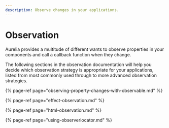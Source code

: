 ```yaml
---
description: Observe changes in your applications.
---
```


# Observation

Aurelia provides a multitude of different wants to observe properties in your components and call a callback function when they change.

The following sections in the observation documentation will help you decide which observation strategy is appropriate for your applications, listed from most commonly used through to more advanced observation strategies.

{% page-ref page="observing-property-changes-with-observable.md" %}

{% page-ref page="effect-observation.md" %}

{% page-ref page="html-observation.md" %}

{% page-ref page="using-observerlocator.md" %}

